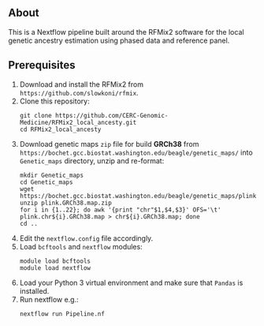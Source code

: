 ## About
This is a Nextflow pipeline built around the RFMix2 software for the local genetic ancestry estimation using phased data and reference panel.

## Prerequisites

1. Download and install the RFMix2 from `https://github.com/slowkoni/rfmix`.
2. Clone this repository:
    ```
    git clone https://github.com/CERC-Genomic-Medicine/RFMix2_local_ancesty.git
    cd RFMix2_local_ancesty
    ```
2.  Download genetic maps `zip` file for build **GRCh38** from `https://bochet.gcc.biostat.washington.edu/beagle/genetic_maps/` into `Genetic_maps` directory, unzip and re-format:
    ```
    mkdir Genetic_maps
    cd Genetic_maps
    wget https://bochet.gcc.biostat.washington.edu/beagle/genetic_maps/plink.GRCh38.map.zip
    unzip plink.GRCh38.map.zip
    for i in {1..22}; do awk '{print "chr"$1,$4,$3}' OFS='\t' plink.chr${i}.GRCh38.map > chr${i}.GRCh38.map; done
    cd ..
    ```
3. Edit the `nextflow.config` file accordingly.
4. Load `bcftools` and `nextflow` modules:
    ```
    module load bcftools
    module load nextflow
    ```
5. Load your Python 3 virtual environment and make sure that `Pandas` is installed.
6. Run nextflow e.g.:
    ```
    nextflow run Pipeline.nf
    ```
